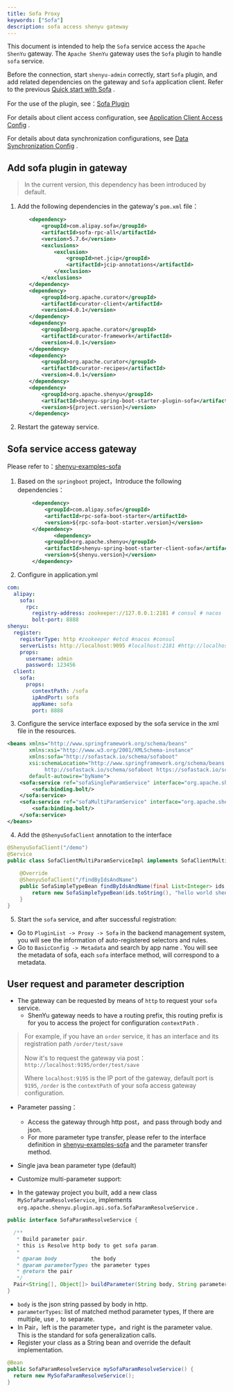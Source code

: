 ```yaml
---
title: Sofa Proxy
keywords: ["Sofa"]
description: sofa access shenyu gateway
---
```


This document is intended to help the `Sofa` service access the `Apache ShenYu` gateway. The `Apache ShenYu` gateway uses the `Sofa` plugin to handle `sofa` service.

Before the connection, start `shenyu-admin` correctly, start `Sofa` plugin, and add related dependencies on the gateway and `Sofa` application client. Refer to the previous [Quick start with Sofa](../../quick-start/quick-start-sofa) .

For the use of the plugin, see：[Sofa Plugin](../../plugin-center/proxy/sofa-plugin.md)

For details about client access configuration, see [Application Client Access Config](../property-config/register-center-access.md) .

For details about data synchronization configurations, see [Data Synchronization Config](../property-config/use-data-sync.md) .

## Add sofa plugin in gateway

> In the current version, this dependency has been introduced by default.

1. Add the following dependencies in the gateway's `pom.xml` file：

 ```xml
        <dependency>
            <groupId>com.alipay.sofa</groupId>
            <artifactId>sofa-rpc-all</artifactId>
            <version>5.7.6</version>
            <exclusions>
                <exclusion>
                    <groupId>net.jcip</groupId>
                    <artifactId>jcip-annotations</artifactId>
                </exclusion>
            </exclusions>
        </dependency>
        <dependency>
            <groupId>org.apache.curator</groupId>
            <artifactId>curator-client</artifactId>
            <version>4.0.1</version>
        </dependency>
        <dependency>
            <groupId>org.apache.curator</groupId>
            <artifactId>curator-framework</artifactId>
            <version>4.0.1</version>
        </dependency>
        <dependency>
            <groupId>org.apache.curator</groupId>
            <artifactId>curator-recipes</artifactId>
            <version>4.0.1</version>
        </dependency>
        <dependency>
            <groupId>org.apache.shenyu</groupId>
            <artifactId>shenyu-spring-boot-starter-plugin-sofa</artifactId>
            <version>${project.version}</version>
        </dependency>
 ```

2. Restart the gateway service.

## Sofa service access gateway

Please refer to：[shenyu-examples-sofa](https://github.com/apache/incubator-shenyu/tree/master/shenyu-examples/shenyu-examples-sofa)

1. Based on the `springboot` project，Introduce the following dependencies：

 ```xml
         <dependency>
             <groupId>com.alipay.sofa</groupId>
             <artifactId>rpc-sofa-boot-starter</artifactId>
             <version>${rpc-sofa-boot-starter.version}</version>
         </dependency>
 				<dependency>
             <groupId>org.apache.shenyu</groupId>
             <artifactId>shenyu-spring-boot-starter-client-sofa</artifactId>
             <version>${shenyu.version}</version>
         </dependency>
 ```

2. Configure in application.yml

```yaml
com:
  alipay:
    sofa:
      rpc:
        registry-address: zookeeper://127.0.0.1:2181 # consul # nacos
        bolt-port: 8888
shenyu:
  register:
    registerType: http #zookeeper #etcd #nacos #consul
    serverLists: http://localhost:9095 #localhost:2181 #http://localhost:2379 #localhost:8848
    props:
      username: admin
      password: 123456
  client:
    sofa:
      props:
        contextPath: /sofa
        ipAndPort: sofa
        appName: sofa
        port: 8888
```

3. Configure the service interface exposed by the sofa service in the xml file in the resources.

```xml
<beans xmlns="http://www.springframework.org/schema/beans"
       xmlns:xsi="http://www.w3.org/2001/XMLSchema-instance"
       xmlns:sofa="http://sofastack.io/schema/sofaboot"
       xsi:schemaLocation="http://www.springframework.org/schema/beans http://www.springframework.org/schema/beans/spring-beans.xsd
            http://sofastack.io/schema/sofaboot https://sofastack.io/schema/sofaboot.xsd"
       default-autowire="byName">
    <sofa:service ref="sofaSingleParamService" interface="org.apache.shenyu.examples.sofa.api.service.SofaSingleParamService">
        <sofa:binding.bolt/>
    </sofa:service>
    <sofa:service ref="sofaMultiParamService" interface="org.apache.shenyu.examples.sofa.api.service.SofaMultiParamService">
        <sofa:binding.bolt/>
    </sofa:service>
</beans>
```

4. Add the `@ShenyuSofaClient` annotation to the interface

```java
@ShenyuSofaClient("/demo")
@Service
public class SofaClientMultiParamServiceImpl implements SofaClientMultiParamService {
    
    @Override
    @ShenyuSofaClient("/findByIdsAndName")
    public SofaSimpleTypeBean findByIdsAndName(final List<Integer> ids, final String name) {
        return new SofaSimpleTypeBean(ids.toString(), "hello world shenyu sofa param findByIdsAndName ：" + name);
    }
}
```

5. Start the `sofa` service, and after successful registration:
- Go to `PluginList -> Proxy -> Sofa` in the backend management system, you will see the information of auto-registered selectors and rules.
- Go to `BasicConfig -> Metadata` and search by app name . You will see the metadata of sofa, each `sofa` interface method, will correspond to a metadata.

## User request and parameter description

- The gateway can be requested by means of `http` to request your `sofa` service.
  - ShenYu gateway needs to have a routing prefix, this routing prefix is for you to access the project for configuration `contextPath` .

> For example, if you have an `order` service, it has an interface and its registration path `/order/test/save`
>
> Now it's to request the gateway via post：`http://localhost:9195/order/test/save`
>
> Where `localhost:9195` is the IP port of the gateway, default port is `9195`, `/order` is the `contextPath` of your sofa access gateway configuration.


* Parameter passing：
  - Access the gateway through http post，and pass through body and json.
  - For more parameter type transfer, please refer to the interface definition in [shenyu-examples-sofa](https://github.com/apache/incubator-shenyu/tree/master/shenyu-examples/shenyu-examples-sofa) and the parameter transfer method.

* Single java bean parameter type (default)
* Customize multi-parameter support:
* In the gateway project you built, add a new class `MySofaParamResolveService`, implements `org.apache.shenyu.plugin.api.sofa.SofaParamResolveService` .

 ```java
 public interface SofaParamResolveService {
 
   /**
    * Build parameter pair.
    * this is Resolve http body to get sofa param.
    *
    * @param body           the body
    * @param parameterTypes the parameter types
    * @return the pair
    */
   Pair<String[], Object[]> buildParameter(String body, String parameterTypes);
 }
 ```

* `body` is the json string passed by body in http.
* `parameterTypes`: list of matched method parameter types, If there are multiple, use `,` to separate.
* In Pair，left is the parameter type，and right is the parameter value. This is the standard for sofa generalization calls.
* Register your class as a String bean and override the default implementation.

 ```java
 @Bean
 public SofaParamResolveService mySofaParamResolveService() {
   return new MySofaParamResolveService();
 }
 ```


